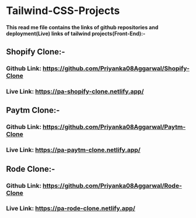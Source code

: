 # Tailwind-CSS-Projects

#### This read me file contains the links of github repositories and deployment(Live) links of tailwind projects(Front-End):-

## Shopify Clone:-
### Github Link: https://github.com/Priyanka08Aggarwal/Shopify-Clone
### Live Link: https://pa-shopify-clone.netlify.app/

## Paytm Clone:-
### Github Link: https://github.com/Priyanka08Aggarwal/Paytm-Clone
### Live Link: https://pa-paytm-clone.netlify.app/

## Rode Clone:-
### Github Link: https://github.com/Priyanka08Aggarwal/Rode-Clone
### Live Link: https://pa-rode-clone.netlify.app/
